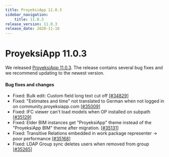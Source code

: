 ```yaml
---
title: ProyeksiApp 11.0.3
sidebar_navigation:
    title: 11.0.3
release_version: 11.0.3
release_date: 2020-11-16
---
```


# ProyeksiApp 11.0.3

We released [ProyeksiApp 11.0.3](https://community.proyeksiapp.com/versions/1456).
The release contains several bug fixes and we recommend updating to the newest version.

<!--more-->
#### Bug fixes and changes

- Fixed: Bulk edit: Custom field long text cut off \[[#34829](https://community.proyeksiapp.com/wp/34829)\]
- Fixed: "Estimates and time" not translated to German when not logged in on community.proyeksiapp.com \[[#35009](https://community.proyeksiapp.com/wp/35009)\]
- Fixed: IFC viewer can't load models when OP installed on subpath \[[#35129](https://community.proyeksiapp.com/wp/35129)\]
- Fixed: Elder BIM instances get "ProyeksiApp" theme instead of the "ProyeksiApp BIM" theme after migration. \[[#35131](https://community.proyeksiapp.com/wp/35131)\]
- Fixed: Transitive Relations embedded in work package representer -> poor performance \[[#35168](https://community.proyeksiapp.com/wp/35168)\]
- Fixed: LDAP Group sync deletes users when removed from group \[[#35265](https://community.proyeksiapp.com/wp/35265)\]
